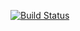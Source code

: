 [![Build Status](https://travis-ci.com/PavelMedvedevJava/Mentoring.svg?branch=master)](https://travis-ci.com/PavelMedvedevJava/Mentoring)
